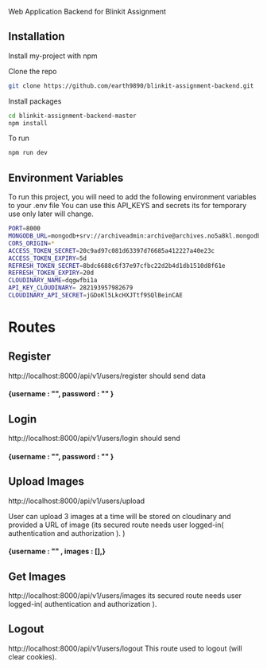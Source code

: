 Web Application Backend for Blinkit Assignment 
## Installation

Install my-project with npm


Clone the repo
```bash
git clone https://github.com/earth9890/blinkit-assignment-backend.git
```


Install packages
```bash
cd blinkit-assignment-backend-master
npm install
```

To run 

```bash
npm run dev
```



    
## Environment Variables

To run this project, you will need to add the following environment variables to your .env file
You can use this API_KEYS and secrets its for temporary use only later will change.

```bash
PORT=8000
MONGODB_URL=mongodb+srv://archiveadmin:archive@archives.no5a8kl.mongodb.net
CORS_ORIGIN=*
ACCESS_TOKEN_SECRET=20c9ad97c081d63397d76685a412227a40e23c
ACCESS_TOKEN_EXPIRY=5d
REFRESH_TOKEN_SECRET=8bdc6688c6f37e97cfbc22d2b4d1db1510d8f61e
REFRESH_TOKEN_EXPIRY=20d
CLOUDINARY_NAME=dqgwfbi1a
API_KEY_CLOUDINARY= 282193957982679
CLOUDINARY_API_SECRET=jGDoKl5LkcHXJTtf9SQlBeinCAE
```




# Routes ##


## Register
http://localhost:8000/api/v1/users/register should send data 
#### {username :  "", password : "" } 

## Login
http://localhost:8000/api/v1/users/login should send 
#### {username :  "", password : "" } 

## Upload Images 
http://localhost:8000/api/v1/users/upload

User can upload 3 images at a time will be stored on cloudinary and provided a URL of image (its secured route needs user logged-in( authentication and authorization ).
)

#### {username : "" , images : [],}


## Get Images
http://localhost:8000/api/v1/users/images its secured route needs user logged-in( authentication and authorization ).

## Logout
http://localhost:8000/api/v1/users/logout This route used to logout (will clear cookies).










